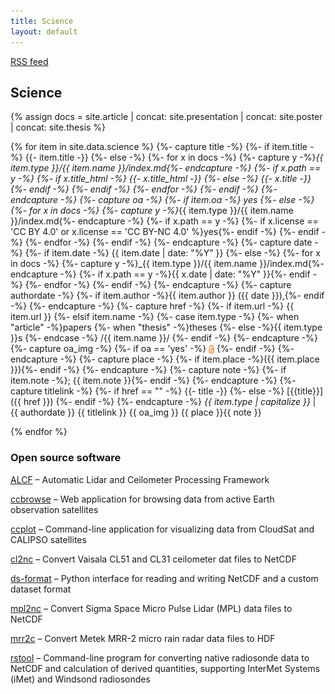 ```yaml
---
title: Science
layout: default
---
```


<a href="/rss/" class="rss-feed">RSS feed</a>

## Science

{% assign docs = site.article | concat: site.presentation | concat: site.poster | concat: site.thesis %}

{% for item in site.data.science %}
	{%- capture title -%}
		{%- if item.title -%}
			{{- item.title -}}
		{%- else -%}
			{%- for x in docs -%}
				{%- capture y -%}_{{ item.type }}/{{ item.name }}/index.md{%- endcapture -%}
				{%- if x.path == y -%}
					{%- if x.title_html -%}
						{{- x.title_html -}}
					{%- else -%}
						{{- x.title -}}
					{%- endif -%}
				{%- endif -%}
			{%- endfor -%}
		{%- endif -%}
	{%- endcapture -%}
	{%- capture oa -%}
		{%- if item.oa -%}
			yes
		{%- else -%}
			{%- for x in docs -%}
				{%- capture y -%}_{{ item.type }}/{{ item.name }}/index.md{%- endcapture -%}
				{%- if x.path == y -%}
					{%- if x.license == 'CC BY 4.0' or x.license == 'CC BY-NC 4.0' %}yes{%- endif -%}
				{%- endif -%}
			{%- endfor -%}
		{%- endif -%}
	{%- endcapture -%}
	{%- capture date -%}
		{%- if item.date -%}
			{{ item.date | date: "%Y" }}
		{%- else -%}
			{%- for x in docs -%}
				{%- capture y -%}_{{ item.type }}/{{ item.name }}/index.md{%- endcapture -%}
				{%- if x.path == y -%}{{ x.date | date: "%Y" }}{%- endif -%}
			{%- endfor -%}
		{%- endif -%}
	{%- endcapture -%}
	{%- capture authordate -%}
		{%- if item.author -%}{{ item.author }} ({{ date }}),{%- endif -%}
	{%- endcapture -%}
	{%- capture href -%}
		{%- if item.url -%}
			{{ item.url }}
		{%- elsif item.name -%}
			{%- case item.type -%}
				{%- when "article" -%}papers
				{%- when "thesis" -%}theses
				{%- else -%}{{ item.type }}s
			{%- endcase -%}
			/{{ item.name }}/
		{%- endif -%}
	{%- endcapture -%}
	{%- capture oa_img -%}
		{%- if oa == 'yes' -%}
			<img src="/img/open-access.svg" alt="Open access" title="Open access" style="height: 1em; vertical-align: middle" />
		{%- endif -%}
	{%- endcapture -%}
	{%- capture place -%}
		{%- if item.place -%}({{ item.place }}){%- endif -%}
	{%- endcapture -%}
	{%- capture note -%}
		{%- if item.note -%}; {{ item.note }}{%- endif -%}
	{%- endcapture -%}
	{%- capture titlelink -%}
		{%- if href == "" -%}
			{{- title -}}
		{%- else -%}
			[{{title}}]({{ href }})
		{%- endif -%}
	{%- endcapture -%}
	*{{ item.type | capitalize }}* \| {{ authordate }} {{ titlelink }} {{ oa_img }} {{ place }}{{ note }}

{% endfor %}

### Open source software

[ALCF](https://alcf.peterkuma.net) – Automatic Lidar and Ceilometer Processing Framework

[ccbrowse](https://ccplot.org/ccbrowse/) – Web application for browsing data from active Earth observation satellites

[ccplot](https://ccplot.org) – Command-line application for visualizing data from CloudSat and CALIPSO satellites

[cl2nc](https://github.com/peterkuma/cl2nc) – Convert Vaisala CL51 and CL31 ceilometer dat files to NetCDF

[ds-format](https://ds-format.peterkuma.net) – Python interface for reading and writing NetCDF and a custom dataset format

[mpl2nc](https://github.com/peterkuma/mpl2nc) – Convert Sigma Space Micro Pulse Lidar (MPL) data files to NetCDF

[mrr2c](https://github.com/peterkuma/mrr2c) – Convert Metek MRR-2 micro rain radar data files to HDF

[rstool](https://github.com/peterkuma/rstool) – Command-line program for converting native radiosonde data to NetCDF and calculation of derived quantities, supporting InterMet Systems (iMet) and Windsond radiosondes
